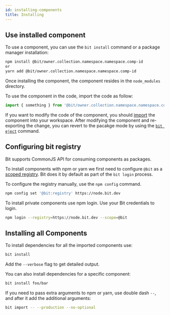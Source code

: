 ```yaml
---
id: installing-components
title: Installing
---
```


## Use installed component

To use a component, you can use the `bit install`  command or a package manager installation: 

```bash
npm install @bit/owner.collection.namespace.namespace.comp-id
or
yarn add @bit/owner.collection.namespace.namespace.comp-id
```

Once installing the component, the component resides in the  `node_modules` directory.  

To use the component in the code, import the code as follow:  

```js
import { something } from '@bit/owner.collection.namespace.namespace.comp-id';
```

If you want to modify the code of the component, you should [import](/docs/modifying-sourced-components) the component into your workspace. After modifying the component and re-exporting the change, you can revert to the pacakge mode by using the [`bit eject`](/docs/apis/cli-all#eject) command.  

## Configuring bit registry

Bit supports CommonJS API for consuming components as packages.

To install components with npm or yarn we first need to configure `@bit` as a [scoped registry](https://docs.npmjs.com/misc/scope#associating-a-scope-with-a-registry). Bit does it by default as part of the `bit login` process.

To configure the registry manually, use the `npm config` command.

```bash
npm config set '@bit:registry' https://node.bit.dev
```

To install private components use npm login. Use your Bit credentials to login.

```bash
npm login --registry=https://node.bit.dev --scope=@bit
```

## Installing all Components

To install dependencies for all the imported components use:

```bash
bit install
```

Add the `--verbose` flag to get detailed output.  

You can also install dependencies for a specific component:

```bash
bit install foo/bar
```

If you need to pass extra arguments to npm or yarn, use double dash `--`, and after it add the additional arguments:  

```bash
bit import -- --production --no-optional
```
